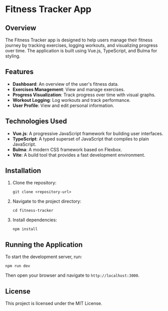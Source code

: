 # Fitness Tracker App

## Overview
The Fitness Tracker app is designed to help users manage their fitness journey by tracking exercises, logging workouts, and visualizing progress over time. The application is built using Vue.js, TypeScript, and Bulma for styling.

## Features
- **Dashboard**: An overview of the user's fitness data.
- **Exercises Management**: View and manage exercises.
- **Progress Visualization**: Track progress over time with visual graphs.
- **Workout Logging**: Log workouts and track performance.
- **User Profile**: View and edit personal information.

## Technologies Used
- **Vue.js**: A progressive JavaScript framework for building user interfaces.
- **TypeScript**: A typed superset of JavaScript that compiles to plain JavaScript.
- **Bulma**: A modern CSS framework based on Flexbox.
- **Vite**: A build tool that provides a fast development environment.

## Installation
1. Clone the repository:
   ```
   git clone <repository-url>
   ```
2. Navigate to the project directory:
   ```
   cd fitness-tracker
   ```
3. Install dependencies:
   ```
   npm install
   ```

## Running the Application
To start the development server, run:
```
npm run dev
```
Then open your browser and navigate to `http://localhost:3000`.

## License
This project is licensed under the MIT License.